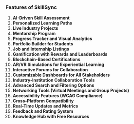 ### **Features of SkillSync**  

1. **AI-Driven Skill Assessment**  
2. **Personalized Learning Paths**  
3. **Live Industry Projects**  
4. **Mentorship Program**  
5. **Progress Tracker and Visual Analytics**  
6. **Portfolio Builder for Students**  
7. **Job and Internship Listings**  
8. **Gamification with Rewards and Leaderboards**  
9. **Blockchain-Based Certifications**  
10. **AR/VR Simulations for Experiential Learning**  
11. **Interactive Forums for Collaboration**  
12. **Customizable Dashboards for All Stakeholders**  
13. **Industry-Institution Collaboration Tools**  
14. **Advanced Search and Filtering Options**  
15. **Networking Tools (Virtual Meetings and Group Projects)**  
16. **Accessibility Features (WCAG Compliance)**  
17. **Cross-Platform Compatibility**  
18. **Real-Time Updates and Metrics**  
19. **Feedback and Rating System**  
20. **Knowledge Hub with Free Resources**